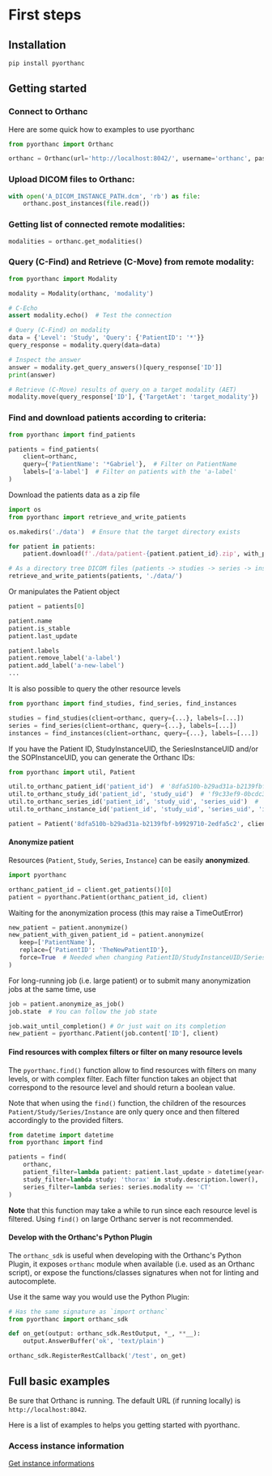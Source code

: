 # First steps

## Installation
```bash
pip install pyorthanc
```
## Getting started 
### Connect to Orthanc
Here are some quick how to examples to use pyorthanc
```python
from pyorthanc import Orthanc

orthanc = Orthanc(url='http://localhost:8042/', username='orthanc', password='orthanc')
```

### Upload DICOM files to Orthanc:
```python
with open('A_DICOM_INSTANCE_PATH.dcm', 'rb') as file:
    orthanc.post_instances(file.read())
```
### Getting list of connected remote modalities:
```python
modalities = orthanc.get_modalities()
```
### Query (C-Find) and Retrieve (C-Move) from remote modality:

```python
from pyorthanc import Modality

modality = Modality(orthanc, 'modality')

# C-Echo
assert modality.echo()  # Test the connection

# Query (C-Find) on modality
data = {'Level': 'Study', 'Query': {'PatientID': '*'}}
query_response = modality.query(data=data)

# Inspect the answer
answer = modality.get_query_answers()[query_response['ID']]
print(answer)

# Retrieve (C-Move) results of query on a target modality (AET)
modality.move(query_response['ID'], {'TargetAet': 'target_modality'})
```

### Find and download patients according to criteria:
```python
from pyorthanc import find_patients

patients = find_patients(
    client=orthanc,
    query={'PatientName': '*Gabriel'},  # Filter on PatientName
    labels=['a-label']  # Filter on patients with the 'a-label'
)
```

Download the patients data as a zip file

```python
import os
from pyorthanc import retrieve_and_write_patients

os.makedirs('./data')  # Ensure that the target directory exists

for patient in patients:
    patient.download(f'./data/patient-{patient.patient_id}.zip', with_progres=False)

# As a directory tree DICOM files (patients -> studies -> series -> instances)
retrieve_and_write_patients(patients, './data/')
```
Or manipulates the Patient object
```python
patient = patients[0]

patient.name
patient.is_stable
patient.last_update

patient.labels
patient.remove_label('a-label')
patient.add_label('a-new-label')
...
```

It is also possible to query the other resource levels
```python
from pyorthanc import find_studies, find_series, find_instances

studies = find_studies(client=orthanc, query={...}, labels=[...])
series = find_series(client=orthanc, query={...}, labels=[...])
instances = find_instances(client=orthanc, query={...}, labels=[...])
```

If you have the Patient ID, StudyInstanceUID, the SeriesInstanceUID
and/or the SOPInstanceUID, you can generate the Orthanc IDs:

```python
from pyorthanc import util, Patient

util.to_orthanc_patient_id('patient_id')  # '8dfa510b-b29ad31a-b2139fbf-b9929710-2edfa5c2'
util.to_orthanc_study_id('patient_id', 'study_uid')  # 'f9c33ef9-0bcdc38b-c216e9e8-8dbd62c1-28e4815c'
util.to_orthanc_series_id('patient_id', 'study_uid', 'series_uid')  # 'beceea8b-5424ff8c-3c76fe2e-edfed858-819fe6e1'
util.to_orthanc_instance_id('patient_id', 'study_uid', 'series_uid', 'instance_uid')  # '0e7848a0-4337f771-bda13733-150f651b-dfddd545'

patient = Patient('8dfa510b-b29ad31a-b2139fbf-b9929710-2edfa5c2', client)
```


#### Anonymize patient
Resources (`Patient`, `Study`, `Series`, `Instance`) can be easily __anonymized__.
```python
import pyorthanc

orthanc_patient_id = client.get_patients()[0]
patient = pyorthanc.Patient(orthanc_patient_id, client)
```
Waiting for the anonymization process (this may raise a TimeOutError)
```python
new_patient = patient.anonymize()
new_patient_with_given_patient_id = patient.anonymize(
   keep=['PatientName'],
   replace={'PatientID': 'TheNewPatientID'},
   force=True  # Needed when changing PatientID/StudyInstanceUID/SeriesInstanceUID/SOPInstanceUID
)
```
For long-running job (i.e. large patient) or to submit many anonymization jobs at the same time, use
```python
job = patient.anonymize_as_job()
job.state  # You can follow the job state

job.wait_until_completion() # Or just wait on its completion
new_patient = pyorthanc.Patient(job.content['ID'], client)
```

#### Find resources with complex filters or filter on many resource levels
The `pyorthanc.find()` function allow to find resources with filters on many levels,
or with complex filter. Each filter function takes an object that correspond to the resource level
and should return a boolean value.

Note that when using the `find()` function, the children of the resources `Patient/Study/Series/Instance`
are only query once and then filtered accordingly to the provided filters.
```python
from datetime import datetime
from pyorthanc import find

patients = find(
    orthanc,
    patient_filter=lambda patient: patient.last_update > datetime(year=2023, month=10, day=1),
    study_filter=lambda study: 'thorax' in study.description.lower(),
    series_filter=lambda series: series.modality == 'CT'
)
```
__Note__ that this function may take a while to run since each resource level is filtered. 
Using `find()` on large Orthanc server is not recommended.


#### Develop with the Orthanc's Python Plugin
The `orthanc_sdk` is useful when developing with the Orthanc's Python Plugin,
it exposes `orthanc` module when available (i.e. used as an Orthanc script),
or expose the functions/classes signatures when not for linting and autocomplete.

Use it the same way you would use the Python Plugin:

```python
# Has the same signature as `import orthanc`
from pyorthanc import orthanc_sdk 

def on_get(output: orthanc_sdk.RestOutput, *_, **__):
    output.AnswerBuffer('ok', 'text/plain')

orthanc_sdk.RegisterRestCallback('/test', on_get)
```


## Full basic examples

Be sure that Orthanc is running. The default URL (if running locally) is `http://localhost:8042`.

Here is a list of examples to helps you getting started with pyorthanc.

### Access instance information

[Get instance informations](https://github.com/ylemarechal/pyorthanc-examples/tree/main/basic/access_informations)
